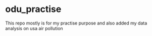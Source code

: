 # odu_practise
This repo mostly is for my practise purpose and also added my data analysis on usa air pollution


